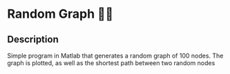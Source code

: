 # Random Graph 🧙‍♂️

## Description

Simple program in Matlab that generates a random graph of 100 nodes. The graph is plotted, as well as the shortest path between two random nodes
